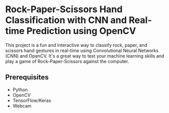 # Rock-Paper-Scissors Hand Classification with CNN and Real-time Prediction using OpenCV

This project is a fun and interactive way to classify rock, paper, and scissors hand gestures in real-time using Convolutional Neural Networks (CNN) and OpenCV. It's a great way to test your machine learning skills and play a game of Rock-Paper-Scissors against the computer.

## Prerequisites

- Python
- OpenCV
- TensorFlow/Keras
- Webcam


